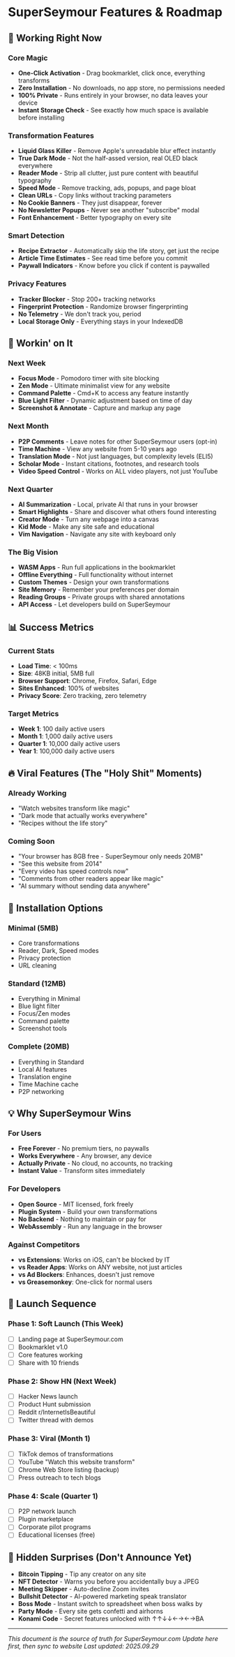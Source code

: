 # SuperSeymour Features & Roadmap

## 🎯 Working Right Now

### Core Magic
- **One-Click Activation** - Drag bookmarklet, click once, everything transforms
- **Zero Installation** - No downloads, no app store, no permissions needed
- **100% Private** - Runs entirely in your browser, no data leaves your device
- **Instant Storage Check** - See exactly how much space is available before installing

### Transformation Features
- **Liquid Glass Killer** - Remove Apple's unreadable blur effect instantly
- **True Dark Mode** - Not the half-assed version, real OLED black everywhere
- **Reader Mode** - Strip all clutter, just pure content with beautiful typography
- **Speed Mode** - Remove tracking, ads, popups, and page bloat
- **Clean URLs** - Copy links without tracking parameters
- **No Cookie Banners** - They just disappear, forever
- **No Newsletter Popups** - Never see another "subscribe" modal
- **Font Enhancement** - Better typography on every site

### Smart Detection
- **Recipe Extractor** - Automatically skip the life story, get just the recipe
- **Article Time Estimates** - See read time before you commit
- **Paywall Indicators** - Know before you click if content is paywalled

### Privacy Features
- **Tracker Blocker** - Stop 200+ tracking networks
- **Fingerprint Protection** - Randomize browser fingerprinting
- **No Telemetry** - We don't track you, period
- **Local Storage Only** - Everything stays in your IndexedDB

## 🚧 Workin' on It

### Next Week
- **Focus Mode** - Pomodoro timer with site blocking
- **Zen Mode** - Ultimate minimalist view for any website
- **Command Palette** - Cmd+K to access any feature instantly
- **Blue Light Filter** - Dynamic adjustment based on time of day
- **Screenshot & Annotate** - Capture and markup any page

### Next Month
- **P2P Comments** - Leave notes for other SuperSeymour users (opt-in)
- **Time Machine** - View any website from 5-10 years ago
- **Translation Mode** - Not just languages, but complexity levels (ELI5)
- **Scholar Mode** - Instant citations, footnotes, and research tools
- **Video Speed Control** - Works on ALL video players, not just YouTube

### Next Quarter
- **AI Summarization** - Local, private AI that runs in your browser
- **Smart Highlights** - Share and discover what others found interesting
- **Creator Mode** - Turn any webpage into a canvas
- **Kid Mode** - Make any site safe and educational
- **Vim Navigation** - Navigate any site with keyboard only

### The Big Vision
- **WASM Apps** - Run full applications in the bookmarklet
- **Offline Everything** - Full functionality without internet
- **Custom Themes** - Design your own transformations
- **Site Memory** - Remember your preferences per domain
- **Reading Groups** - Private groups with shared annotations
- **API Access** - Let developers build on SuperSeymour

## 📊 Success Metrics

### Current Stats
- **Load Time**: < 100ms
- **Size**: 48KB initial, 5MB full
- **Browser Support**: Chrome, Firefox, Safari, Edge
- **Sites Enhanced**: 100% of websites
- **Privacy Score**: Zero tracking, zero telemetry

### Target Metrics
- **Week 1**: 100 daily active users
- **Month 1**: 1,000 daily active users
- **Quarter 1**: 10,000 daily active users
- **Year 1**: 100,000 daily active users

## 🔥 Viral Features (The "Holy Shit" Moments)

### Already Working
- "Watch websites transform like magic"
- "Dark mode that actually works everywhere"
- "Recipes without the life story"

### Coming Soon
- "Your browser has 8GB free - SuperSeymour only needs 20MB"
- "See this website from 2014"
- "Every video has speed controls now"
- "Comments from other readers appear like magic"
- "AI summary without sending data anywhere"

## 🎯 Installation Options

### Minimal (5MB)
- Core transformations
- Reader, Dark, Speed modes
- Privacy protection
- URL cleaning

### Standard (12MB)
- Everything in Minimal
- Blue light filter
- Focus/Zen modes
- Command palette
- Screenshot tools

### Complete (20MB)
- Everything in Standard
- Local AI features
- Translation engine
- Time Machine cache
- P2P networking

## 💡 Why SuperSeymour Wins

### For Users
- **Free Forever** - No premium tiers, no paywalls
- **Works Everywhere** - Any browser, any device
- **Actually Private** - No cloud, no accounts, no tracking
- **Instant Value** - Transform sites immediately

### For Developers
- **Open Source** - MIT licensed, fork freely
- **Plugin System** - Build your own transformations
- **No Backend** - Nothing to maintain or pay for
- **WebAssembly** - Run any language in the browser

### Against Competitors
- **vs Extensions**: Works on iOS, can't be blocked by IT
- **vs Reader Apps**: Works on ANY website, not just articles
- **vs Ad Blockers**: Enhances, doesn't just remove
- **vs Greasemonkey**: One-click for normal users

## 🚀 Launch Sequence

### Phase 1: Soft Launch (This Week)
- [ ] Landing page at SuperSeymour.com
- [ ] Bookmarklet v1.0
- [ ] Core features working
- [ ] Share with 10 friends

### Phase 2: Show HN (Next Week)
- [ ] Hacker News launch
- [ ] Product Hunt submission
- [ ] Reddit r/InternetIsBeautiful
- [ ] Twitter thread with demos

### Phase 3: Viral (Month 1)
- [ ] TikTok demos of transformations
- [ ] YouTube "Watch this website transform"
- [ ] Chrome Web Store listing (backup)
- [ ] Press outreach to tech blogs

### Phase 4: Scale (Quarter 1)
- [ ] P2P network launch
- [ ] Plugin marketplace
- [ ] Corporate pilot programs
- [ ] Educational licenses (free)

## 🎁 Hidden Surprises (Don't Announce Yet)

- **Bitcoin Tipping** - Tip any creator on any site
- **NFT Detector** - Warns you before you accidentally buy a JPEG
- **Meeting Skipper** - Auto-decline Zoom invites
- **Bullshit Detector** - AI-powered marketing speak translator
- **Boss Mode** - Instant switch to spreadsheet when boss walks by
- **Party Mode** - Every site gets confetti and airhorns
- **Konami Code** - Secret features unlocked with ↑↑↓↓←→←→BA

---

*This document is the source of truth for SuperSeymour.com*
*Update here first, then sync to website*
*Last updated: 2025.09.29*